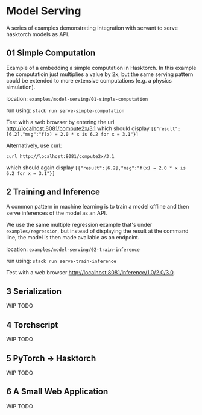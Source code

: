 # Model Serving

A series of examples demonstrating integration with servant to serve hasktorch models as API.

## 01 Simple Computation

Example of a embedding a simple computation in Hasktorch. In this example the computatioin just multiplies a value by 2x, but the same serving pattern could be extended to more extensive computations (e.g. a physics simulation).

location: `examples/model-serving/01-simple-computation`

run using: `stack run serve-simple-computation`

Test with a web browser by entering the url [http://localhost:8081/compute2x/3.1](http://localhost:8081/compute2x/3.1)
which should display `[{"result":[6.2],"msg":"f(x) = 2.0 * x is 6.2 for x = 3.1"}]`

Alternatively, use curl:

```
curl http://localhost:8081/compute2x/3.1
```

which should again display `[{"result":[6.2],"msg":"f(x) = 2.0 * x is 6.2 for x = 3.1"}]`

## 2 Training and Inference

A common pattern in machine learning is to train a model offline and then serve inferences of the model as an API.

We use the same multiple regression example that's under `examples/regression`, but instead of displaying the result at the command line, the model is then made available as an endpoint.

location: `examples/model-serving/02-train-inference`

run using: `stack run serve-train-inference`

Test with a web browser [http://localhost:8081/inference/1.0/2.0/3.0](http://localhost:8081/inference/1.0/2.0/3.0).

## 3 Serialization

WIP TODO

## 4 Torchscript

WIP TODO

## 5 PyTorch -> Hasktorch

WIP TODO

## 6 A Small Web Application

WIP TODO
